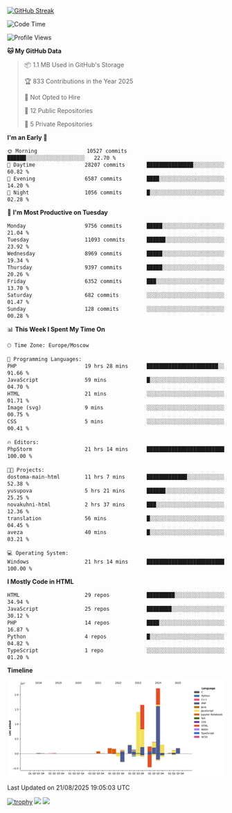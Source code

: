 [![GitHub Streak](https://github-readme-streak-stats.herokuapp.com/?user=yogik10)](https://git.io/streak-stats)
<!--START_SECTION:waka-->
![Code Time](http://img.shields.io/badge/Code%20Time-1%2C590%20hrs%2044%20mins-blue)

![Profile Views](http://img.shields.io/badge/Profile%20Views-0-blue)

**🐱 My GitHub Data** 

> 📦 1.1 MB Used in GitHub's Storage 
 > 
> 🏆 833 Contributions in the Year 2025
 > 
> 🚫 Not Opted to Hire
 > 
> 📜 12 Public Repositories 
 > 
> 🔑 5 Private Repositories 
 > 
**I'm an Early 🐤** 

```text
🌞 Morning                10527 commits       ██████░░░░░░░░░░░░░░░░░░░   22.70 % 
🌆 Daytime                28207 commits       ███████████████░░░░░░░░░░   60.82 % 
🌃 Evening                6587 commits        ████░░░░░░░░░░░░░░░░░░░░░   14.20 % 
🌙 Night                  1056 commits        █░░░░░░░░░░░░░░░░░░░░░░░░   02.28 % 
```
📅 **I'm Most Productive on Tuesday** 

```text
Monday                   9756 commits        █████░░░░░░░░░░░░░░░░░░░░   21.04 % 
Tuesday                  11093 commits       ██████░░░░░░░░░░░░░░░░░░░   23.92 % 
Wednesday                8969 commits        █████░░░░░░░░░░░░░░░░░░░░   19.34 % 
Thursday                 9397 commits        █████░░░░░░░░░░░░░░░░░░░░   20.26 % 
Friday                   6352 commits        ███░░░░░░░░░░░░░░░░░░░░░░   13.70 % 
Saturday                 682 commits         ░░░░░░░░░░░░░░░░░░░░░░░░░   01.47 % 
Sunday                   128 commits         ░░░░░░░░░░░░░░░░░░░░░░░░░   00.28 % 
```


📊 **This Week I Spent My Time On** 

```text
🕑︎ Time Zone: Europe/Moscow

💬 Programming Languages: 
PHP                      19 hrs 28 mins      ███████████████████████░░   91.66 % 
JavaScript               59 mins             █░░░░░░░░░░░░░░░░░░░░░░░░   04.70 % 
HTML                     21 mins             ░░░░░░░░░░░░░░░░░░░░░░░░░   01.71 % 
Image (svg)              9 mins              ░░░░░░░░░░░░░░░░░░░░░░░░░   00.75 % 
CSS                      5 mins              ░░░░░░░░░░░░░░░░░░░░░░░░░   00.41 % 

🔥 Editors: 
PhpStorm                 21 hrs 14 mins      █████████████████████████   100.00 % 

🐱‍💻 Projects: 
dostoma-main-html        11 hrs 7 mins       █████████████░░░░░░░░░░░░   52.38 % 
yusupova                 5 hrs 21 mins       ██████░░░░░░░░░░░░░░░░░░░   25.25 % 
novakuhni-html           2 hrs 37 mins       ███░░░░░░░░░░░░░░░░░░░░░░   12.36 % 
translation              56 mins             █░░░░░░░░░░░░░░░░░░░░░░░░   04.45 % 
aveza                    40 mins             █░░░░░░░░░░░░░░░░░░░░░░░░   03.21 % 

💻 Operating System: 
Windows                  21 hrs 14 mins      █████████████████████████   100.00 % 
```

**I Mostly Code in HTML** 

```text
HTML                     29 repos            █████████░░░░░░░░░░░░░░░░   34.94 % 
JavaScript               25 repos            ████████░░░░░░░░░░░░░░░░░   30.12 % 
PHP                      14 repos            ████░░░░░░░░░░░░░░░░░░░░░   16.87 % 
Python                   4 repos             █░░░░░░░░░░░░░░░░░░░░░░░░   04.82 % 
TypeScript               1 repo              ░░░░░░░░░░░░░░░░░░░░░░░░░   01.20 % 
```



**Timeline**

![Lines of Code chart](https://raw.githubusercontent.com/Yogik10/Yogik10/main/assets/bar_graph.png)


 Last Updated on 21/08/2025 19:05:03 UTC
<!--END_SECTION:waka-->
[![trophy](https://github-profile-trophy.vercel.app/?username=yogik10)](https://github.com/ryo-ma/github-profile-trophy)
![](https://github-profile-summary-cards.vercel.app/api/cards/profile-details?username=yogik10&theme=solarized_dark)
![](https://github-profile-summary-cards.vercel.app/api/cards/most-commit-language?username=yogik10&theme=solarized_dark)


